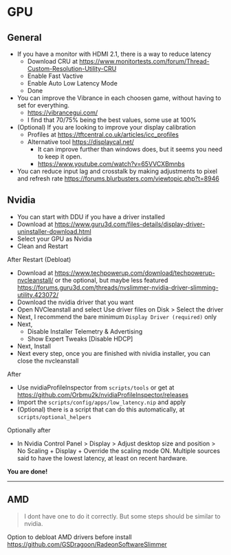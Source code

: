 # GPU

## General

- If you have a monitor with HDMI 2.1, there is a way to reduce latency
  - Download CRU at <https://www.monitortests.com/forum/Thread-Custom-Resolution-Utility-CRU>
  - Enable Fast Vactive
  - Enable Auto Low Latency Mode
  - Done
- You can improve the Vibrance in each choosen game, without having to set for everything.
  - <https://vibrancegui.com/>
  - I find that 70/75% being the best values, some use at 100%
- (Optional) If you are looking to improve your display calibration
  - Profiles at <https://tftcentral.co.uk/articles/icc_profiles>
  - Alternative tool <https://displaycal.net/>
    - It can improve further than windows does, but it seems you need to keep it open.
    - <https://www.youtube.com/watch?v=65VVCXBmnbs>
- You can reduce input lag and crosstalk by making adjustments to pixel and refresh rate <https://forums.blurbusters.com/viewtopic.php?t=8946>

## Nvidia

- You can start with DDU if you have a driver installed
- Download at <https://www.guru3d.com/files-details/display-driver-uninstaller-download.html>
- Select your GPU as Nvidia
- Clean and Restart

After Restart (Debloat)

- Download at <https://www.techpowerup.com/download/techpowerup-nvcleanstall/> or the optional, but maybe less featured <https://forums.guru3d.com/threads/nvslimmer-nvidia-driver-slimming-utility.423072/>
- Download the nvidia driver that you want
- Open NVCleanstall and select Use driver files on Disk > Select the driver
- Next, I recommend the bare minimum `Display Driver (required)` only
- Next,
  - Disable Installer Telemetry & Advertising
  - Show Expert Tweaks [Disable HDCP]
- Next, Install
- Next every step, once you are finished with nividia installer, you can close the nvcleanstall

After

- Use nvidiaProfileInspector from `scripts/tools` or get at <https://github.com/Orbmu2k/nvidiaProfileInspector/releases>
- Import the `scripts/config/apps/low_latency.nip` and apply
- (Optional) there is a script that can do this automatically, at `scripts/optional_helpers`

Optionally after

- In Nvidia Control Panel > Display > Adjust desktop size and position > No Scaling + Display + Override the scaling mode ON. Multiple sources said to have the lowest latency, at least on recent hardware.

**You are done!**

---

## AMD

> I dont have one to do it correctly. But some steps should be similar to nvidia.

Option to debloat AMD drivers before install <https://github.com/GSDragoon/RadeonSoftwareSlimmer>
